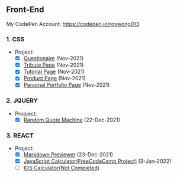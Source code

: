 ## Front-End
My CodePen Account: https://codepen.io/roywong013


### 1. CSS
- Project:
  - [X] [Questionaire](https://codepen.io/roywong013/pen/MWEEaNz) (Nov-2021)
  - [X] [Tribute Page](https://codepen.io/roywong013/pen/ZEXXbdm) (Nov-2021)
  - [X] [Tutorial Page](https://codepen.io/roywong013/pen/OJxxyKg) (Nov-2021)
  - [X] [Product Page](https://codepen.io/roywong013/pen/VwMMeZa) (Nov-2021)
  - [X] [Personal Portfolio Page](https://codepen.io/roywong013/pen/NWaaxKy) (Nov-2021)
    
### 2. JQUERY
- Propject:
  - [X] [Random Quote Machine](https://codepen.io/roywong013/pen/xxXXZxK) (22-Dec-2021)

### 3. REACT
- Project:
  - [X] [Markdown Previewer](https://codepen.io/roywong013/pen/mdBBGvp) (23-Dec-2021)
  - [X] [JavaScript Calculator(FreeCodeCamp Project)](https://codepen.io/roywong013/pen/YzraOBm) (3-Jan-2022)
  - [ ] [IOS Calculator(Not Completed)](https://codepen.io/roywong013/pen/JjrLZoV)
